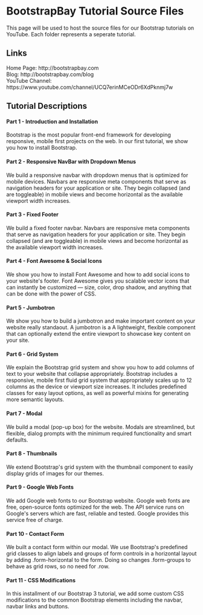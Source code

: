 BootstrapBay Tutorial Source Files
=========

This page will be used to host the source files for our Bootstrap tutorials on YouTube. Each folder represents a seperate tutorial. 

<h2>Links</h2>
Home Page: http://bootstrapbay.com <br/>
Blog: http://bootstrapbay.com/blog <br/>
YouTube Channel: https://www.youtube.com/channel/UCQ7erinMCeODr6XdPknmj7w

<h2>Tutorial Descriptions</h2>

<h4>Part 1 - Introduction and Installation</h4>
<p>Bootstrap is the most popular front-end framework for developing responsive, mobile first projects on the web. In our first tutorial, we show you how to install Bootstrap.</p>

<h4>Part 2 - Responsive NavBar with Dropdown Menus</h4>
<p>We build a responsive navbar with dropdown menus that is optimized for mobile devices. Navbars are responsive meta components that serve as navigation headers for your application or site. They begin collapsed (and are toggleable) in mobile views and become horizontal as the available viewport width increases. </p>

<h4>Part 3 - Fixed Footer</h4>
<p>We build a fixed footer navbar. Navbars are responsive meta components that serve as navigation headers for your application or site. They begin collapsed (and are toggleable) in mobile views and become horizontal as the available viewport width increases.</p>

<h4>Part 4 - Font Awesome & Social Icons</h4>
<p>We show you how to install Font Awesome and how to add social icons to your website's footer. Font Awesome gives you scalable vector icons that can instantly be customized — size, color, drop shadow, and anything that can be done with the power of CSS. </p>

<h4>Part 5 - Jumbotron</h4>
<p>We show you how to build a jumbotron and make important content on your website really standaout. A jumbotron is a A lightweight, flexible component that can optionally extend the entire viewport to showcase key content on your site.</p>

<h4>Part 6 - Grid System</h4>
<p>We explain the Bootstrap grid system and show you how to add columns of text to your website that collapse appropriately. Bootstrap includes a responsive, mobile first fluid grid system that appropriately scales up to 12 columns as the device or viewport size increases. It includes predefined classes for easy layout options, as well as powerful mixins for generating more semantic layouts.</p>

<h4>Part 7 - Modal</h4>
<p>We build a modal (pop-up box) for the website. Modals are streamlined, but flexible, dialog prompts with the minimum required functionality and smart defaults.</p>

<h4>Part 8 - Thumbnails</h4>
<p>We extend Bootstrap's grid system with the thumbnail component to easily display grids of images for our themes.</h4>

<h4>Part 9 - Google Web Fonts</h4>
<p>We add Google web fonts to our Bootstrap website. Google web fonts are free, open-source fonts optimized for the web. The API service runs on Google's servers which are fast, reliable and tested. Google provides this service free of charge.</p>

<h4>Part 10 - Contact Form</h4>
<p>We built a contact form within our modal. We use Bootstrap's predefined grid classes to align labels and groups of form controls in a horizontal layout by adding .form-horizontal to the form. Doing so changes .form-groups to behave as grid rows, so no need for .row.</p>

<h4>Part 11 - CSS Modifications</h4>
<p>In this installment of our Bootstrap 3 tutorial, we add some custom CSS modifications to the common Bootstrap elements including the navbar, navbar links and buttons.<p>
